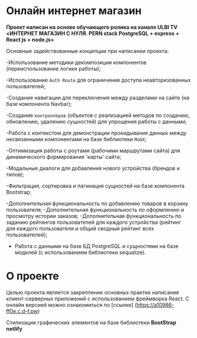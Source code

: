 # Онлайн интернет магазин

**Проект написан на основе обучающего ролика на канале ULBI TV <ИНТЕРНЕТ МАГАЗИН С НУЛЯ. PERN stack PostgreSQL + express + React js + node.js>**

Основные задействованные концепции при написании проекта:

-Использование методики декомпозиции компонентов (переиспользование логики работы);

-Использование `Auth Route` для ограничения доступа неавторизованных пользователей;

-Создание навигации для переключения между разделами на сайте (на базе компонента Navbar);

-Создание `контроллеров` (объектов с реализацией методов по созданию, обновлению, удалению сущностей) для упрощения работы с данными;

-Работа с контекстом для демонстрации прокидывания данных между несвязанными компонентами на базе библиотеки `MobX`;

-Оптимизация работы с роутами (рабочими маршрутами сайта) для динамического формирования 'карты' сайта;

-Модальные диалоги для добавления нового устройства (брендов и типов);

-Фильтрация, сортировка и пагинация сущностей на базе компонента Bootstrap;

-Дополнительная функциональность по добавлению товаров в корзину пользователя;
-Дополнительная функциональность по оформлению и просмотру истории заказов;
-Дополнительная функциональность по заданию рейтингов пользователей для каждого устройства (рейтинг для каждого пользователя и общий сводный рейтинг всех пользователей);

- Работа с данными на базе БД PostgreSQL и сущностями на базе моделей (с использованием библиотеки sequalize).

# О проекте
Целью проекта является закрепление основных практик написания клиент-серверных приложений с использованием фреймворка React. С онлайн версией можно ознакомиться по [ссылке] (https://a10986-ff0e.c.d-f.pw)

Стилизация графических элементов на базе библиотеки **BootStrap netlify**
